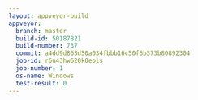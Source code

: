 ```yaml
---
layout: appveyor-build
appveyor:
  branch: master
  build-id: 50187821
  build-number: 737
  commit: a4dd9d863d50a034fbbb16c50f6b373b80892304
  job-id: r6u43hw620k0eols
  job-number: 1
  os-name: Windows
  test-result: 0
---
```

